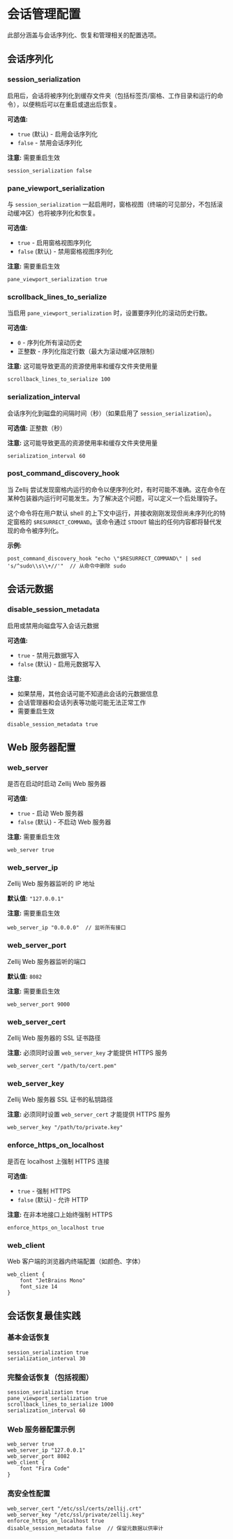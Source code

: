 # 会话管理配置

此部分涵盖与会话序列化、恢复和管理相关的配置选项。

## 会话序列化

### session_serialization
启用后，会话将被序列化到缓存文件夹（包括标签页/窗格、工作目录和运行的命令），以便稍后可以在重启或退出后恢复。

**可选值:**
- `true` (默认) - 启用会话序列化
- `false` - 禁用会话序列化

**注意:** 需要重启生效

```kdl
session_serialization false
```

### pane_viewport_serialization
与 `session_serialization` 一起启用时，窗格视图（终端的可见部分，不包括滚动缓冲区）也将被序列化和恢复。

**可选值:**
- `true` - 启用窗格视图序列化
- `false` (默认) - 禁用窗格视图序列化

**注意:** 需要重启生效

```kdl
pane_viewport_serialization true
```

### scrollback_lines_to_serialize
当启用 `pane_viewport_serialization` 时，设置要序列化的滚动历史行数。

**可选值:**
- `0` - 序列化所有滚动历史
- 正整数 - 序列化指定行数（最大为滚动缓冲区限制）

**注意:** 这可能导致更高的资源使用率和缓存文件夹使用量

```kdl
scrollback_lines_to_serialize 100
```

### serialization_interval
会话序列化到磁盘的间隔时间（秒）（如果启用了 `session_serialization`）。

**可选值:** 正整数（秒）

**注意:** 这可能导致更高的资源使用率和缓存文件夹使用量

```kdl
serialization_interval 60
```

### post_command_discovery_hook
当 Zellij 尝试发现窗格内运行的命令以便序列化时，有时可能不准确。这在命令在某种包装器内运行时可能发生。为了解决这个问题，可以定义一个后处理钩子。

这个命令将在用户默认 shell 的上下文中运行，并接收刚刚发现但尚未序列化的特定窗格的 `$RESURRECT_COMMAND`。该命令通过 `STDOUT` 输出的任何内容都将替代发现的命令被序列化。

**示例:**
```kdl
post_command_discovery_hook "echo \"$RESURRECT_COMMAND\" | sed 's/^sudo\\s\\+//'"  // 从命令中删除 sudo
```

## 会话元数据

### disable_session_metadata
启用或禁用向磁盘写入会话元数据

**可选值:**
- `true` - 禁用元数据写入
- `false` (默认) - 启用元数据写入

**注意:**
- 如果禁用，其他会话可能不知道此会话的元数据信息
- 会话管理器和会话列表等功能可能无法正常工作
- 需要重启生效

```kdl
disable_session_metadata true
```

## Web 服务器配置

### web_server
是否在启动时启动 Zellij Web 服务器

**可选值:**
- `true` - 启动 Web 服务器
- `false` (默认) - 不启动 Web 服务器

**注意:** 需要重启生效

```kdl
web_server true
```

### web_server_ip
Zellij Web 服务器监听的 IP 地址

**默认值:** `"127.0.0.1"`

**注意:** 需要重启生效

```kdl
web_server_ip "0.0.0.0"  // 监听所有接口
```

### web_server_port
Zellij Web 服务器监听的端口

**默认值:** `8082`

**注意:** 需要重启生效

```kdl
web_server_port 9000
```

### web_server_cert
Zellij Web 服务器的 SSL 证书路径

**注意:** 必须同时设置 `web_server_key` 才能提供 HTTPS 服务

```kdl
web_server_cert "/path/to/cert.pem"
```

### web_server_key
Zellij Web 服务器 SSL 证书的私钥路径

**注意:** 必须同时设置 `web_server_cert` 才能提供 HTTPS 服务

```kdl
web_server_key "/path/to/private.key"
```

### enforce_https_on_localhost
是否在 localhost 上强制 HTTPS 连接

**可选值:**
- `true` - 强制 HTTPS
- `false` (默认) - 允许 HTTP

**注意:** 在非本地接口上始终强制 HTTPS

```kdl
enforce_https_on_localhost true
```

### web_client
Web 客户端的浏览器内终端配置（如颜色、字体）

```kdl
web_client {
    font "JetBrains Mono"
    font_size 14
}
```

## 会话恢复最佳实践

### 基本会话恢复
```kdl
session_serialization true
serialization_interval 30
```

### 完整会话恢复（包括视图）
```kdl
session_serialization true
pane_viewport_serialization true
scrollback_lines_to_serialize 1000
serialization_interval 60
```

### Web 服务器配置示例
```kdl
web_server true
web_server_ip "127.0.0.1"
web_server_port 8082
web_client {
    font "Fira Code"
}
```

### 高安全性配置
```kdl
web_server_cert "/etc/ssl/certs/zellij.crt"
web_server_key "/etc/ssl/private/zellij.key"
enforce_https_on_localhost true
disable_session_metadata false  // 保留元数据以供审计
```
